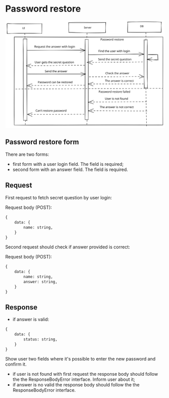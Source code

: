 # Password restore

![Password restore diagram](./images/password-restore-diagram.svg)

## Password restore form

There are two forms:

- first form with a user login field. The field is required;
- second form with an answer field. The field is required.

## Request

First request to fetch secret question by user login:

Request body (POST):

```
{
    data: {
        name: string,
    }
}
```

Second request should check if answer provided is correct:

Request body (POST):

```
{
    data: {
        name: string,
        answer: string,
    }
}
```

## Response

- if answer is valid:

```
{
    data: {
        status: string,
    }
}
```

Show user two fields where it's possible to enter the new password and confirm it.

- if user is not found with first request the response body should follow the the ResponseBodyError interface. Inform user about it;
- if answer is no valid the response body should follow the the ResponseBodyError interface.
